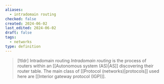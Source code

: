 ```yaml
---
aliases:
  - intradomain routing
checked: false
created: 2024-06-02
last_edited: 2024-06-02
draft: false
tags:
  - networks
type: definition
---
```

> [!tldr] Intradomain routing
> *Intradomain routing* is the process of routers within an [[Autonomous system (AS)|AS]] discovering their router table. The main class of [[Protocol (networks)|protocols]] used here are [[Interior gateway protocol (IGP)]]. 

